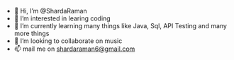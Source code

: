 - 👋 Hi, I’m @ShardaRaman
- 👀 I’m interested in learing coding
- 🌱 I’m currently learning many things like Java, Sql, API Testing and many more things
- 💞️ I’m looking to collaborate on music
- 📫 mail me on shardaraman6@gmail.com

<!---
ShardaRaman/ShardaRaman is a ✨ special ✨ repository because its `README.md` (this file) appears on your GitHub profile.
You can click the Preview link to take a look at your changes.
--->
